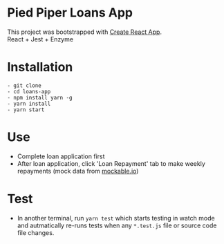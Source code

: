 # Pied Piper Loans App
This project was bootstrapped with [Create React App](https://github.com/facebookincubator/create-react-app).  
React + Jest + Enzyme

# Installation
```
- git clone
- cd loans-app
- npm install yarn -g
- yarn install
- yarn start
```
# Use
- Complete loan application first
- After loan application, click 'Loan Repayment' tab to make weekly repayments (mock data from [mockable.io](https://www.mockable.io/))

# Test
- In another terminal, run `yarn test` which starts testing in watch mode and autmatically re-runs tests when any `*.test.js` file or source code file changes.